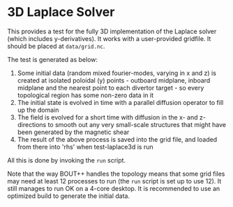 # 3D Laplace Solver

This provides a test for the fully 3D implementation of the Laplace
solver (which includes y-derivatives). It works with a user-provided
gridfile. It should be placed at `data/grid.nc`.

The test is generated as below:

1. Some initial data (random mixed fourier-modes, varying in x and z)
   is created at isolated poloidal (y) points - outboard midplane,
   inboard midplane and the nearest point to each divertor target - so
   every topological region has some non-zero data in it
2. The initial state is evolved in time with a parallel diffusion
   operator to fill up the domain
3. The field is evolved for a short time with diffusion in the x- and
   z-directions to smooth out any very small-scale structures that
   might have been generated by the magnetic shear
4. The result of the above process is saved into the grid file, and
   loaded from there into 'rhs' when test-laplace3d is run

All this is done by invoking the `run` script.

Note that the way BOUT++ handles the topology means that some grid
files may need at least 12 processes to run (the `run` script is set
up to use 12). It still manages to run OK on a 4-core desktop. It is
recommended to use an optimized build to generate the initial data.
